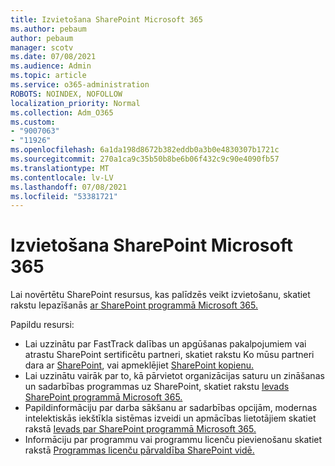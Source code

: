 ```yaml
---
title: Izvietošana SharePoint Microsoft 365
ms.author: pebaum
author: pebaum
manager: scotv
ms.date: 07/08/2021
ms.audience: Admin
ms.topic: article
ms.service: o365-administration
ROBOTS: NOINDEX, NOFOLLOW
localization_priority: Normal
ms.collection: Adm_O365
ms.custom:
- "9007063"
- "11926"
ms.openlocfilehash: 6a1da198d8672b382eddb0a3b0e4830307b1721c
ms.sourcegitcommit: 270a1ca9c35b50b8be6b06f432c9c90e4090fb57
ms.translationtype: MT
ms.contentlocale: lv-LV
ms.lasthandoff: 07/08/2021
ms.locfileid: "53381721"
---
```

# <a name="deploy-sharepoint-in-microsoft-365"></a>Izvietošana SharePoint Microsoft 365

Lai novērtētu SharePoint resursus, kas palīdzēs veikt izvietošanu, skatiet rakstu Iepazīšanās [ar SharePoint programmā Microsoft 365.](/sharepoint/introduction) 

Papildu resursi: 

- Lai uzzinātu par FastTrack dalības un apgūšanas pakalpojumiem vai atrastu SharePoint sertificētu partneri, skatiet rakstu Ko mūsu partneri dara ar [SharePoint](/microsoft-365/sharepoint/sharepoint-partners-sharepoint-support), vai apmeklējiet [SharePoint kopienu.](https://techcommunity.microsoft.com/t5/sharepoint/ct-p/SharePoint) 
- Lai uzzinātu vairāk par to, kā pārvietot organizācijas saturu un zināšanas un sadarbības programmas uz SharePoint, skatiet rakstu [Ievads SharePoint programmā Microsoft 365.](/sharepoint/introduction#migration) 
- Papildinformāciju par darba sākšanu ar sadarbības opcijām, modernas intelektiskās iekštīkla sistēmas izveidi un apmācības lietotājiem skatiet rakstā [Ievads par SharePoint programmā Microsoft 365.](/sharepoint/introduction#collaboration) 
- Informāciju par programmu vai programmu licenču pievienošanu skatiet rakstā [Programmas licenču pārvaldība SharePoint vidē.](/sharepoint/manage-app-licenses) 


